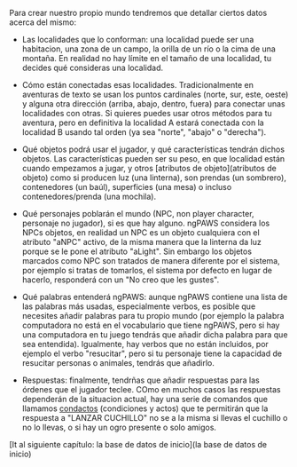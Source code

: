 Para crear nuestro propio mundo tendremos que detallar ciertos datos acerca del mismo:

* Las localidades que lo conforman: una localidad puede ser una habitacion, una zona de un campo, la orilla de un río o la cima de una montaña. En realidad no hay límite en el tamaño de una localidad, tu decides qué consideras una localidad.

* Cómo están conectadas esas localidades. Tradicionalmente en aventuras de texto se usan los puntos cardinales (norte, sur, este, oeste) y alguna otra dirección (arriba, abajo, dentro, fuera) para conectar unas localidades con otras. Si quieres puedes usar otros métodos para tu aventura, pero en definitiva la localidad A estará conectada con la localidad B usando tal orden (ya sea "norte", "abajo" o  "derecha").

* Qué objetos podrá usar el jugador, y qué características tendrán dichos objetos. Las características pueden ser su peso, en que localidad están cuando empezamos a jugar, y otros [atributos de objeto](atributos de objeto) como si producen luz (una linterna), son prendas (un sombrero), contenedores (un baúl), superficies (una mesa) o incluso contenedores/prenda (una mochila).

* Qué personajes poblarán el mundo (NPC, non player character, personaje no jugador), si es que hay alguno. ngPAWS considera los NPCs objetos, en realidad un NPC es un objeto cualquiera con el atributo "aNPC" activo, de la misma manera que la linterna da luz porque se le pone el atributo "aLight". Sin embargo los objetos marcados como NPC son tratados de manera diferente por el sistema, por ejemplo si tratas de tomarlos, el sistema por defecto en lugar de hacerlo, responderá con un "No creo que les gustes". 

* Qué palabras entenderá ngPAWS: aunque ngPAWS contiene una lista de las palabras más usadas, especialmente verbos, es posible que necesites añadir palabras para tu propio mundo (por ejemplo la palabra computadora no está en el vocabulario que tiene ngPAWS, pero si hay una computadora en tu juego tendrás que añadir dicha palabra para que sea entendida). Igualmente, hay verbos que no están incluidos, por ejemplo el verbo "resucitar", pero si tu personaje tiene la capacidad de resucitar personas o animales, tendrás que añadirlo. 

* Respuestas: finalmente, tendrñas que añadir respuestas para las órdenes que el jugador teclee. COmo en muchos casos las respuestas dependerán de la situacion actual, hay una serie de comandos que llamamos [condactos](condactos) (condiciones y actos) que te permitirán que la respuesta a "LANZAR CUCHILLO" no se a la misma si llevas el cuchillo o no lo llevas, o si hay un ogro presente o solo amigos.

[It al siguiente capítulo: la base de datos de inicio](la base de datos de inicio)